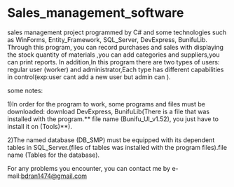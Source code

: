 # Sales_management_software
sales management project programmed by C# and some technologies such as WinForms, Entity_Framework, SQL_Server, DevExpress, BunifuLib.
Through this program, you can record purchases and sales with displaying the stock quantity of materials ,you can add categories and suppliers,you can print reports. In addition,In this program there are two types of users: regular user (worker) and administrator,Each type has different capabilities in control(exp:user cant add a new user but admin can ).  

some notes:

1)In order for the program to work, some programs and files must be downloaded: download DevExpress, BunifuLib(There is a file that was installed with the program.** file name (Bunifu_UI_v1.52), you just have to install it on (Tools)**).

2)The named database (DB_SMP) must be equipped with its dependent tables in SQL_Server.(files of tables was installed with the program files).file name (Tables for the database).


For any problems you encounter, you can contact me by e-mail:bdran1474@gmail.com

